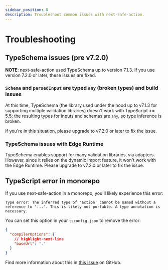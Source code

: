 ```yaml
---
sidebar_position: 8
description: Troubleshoot common issues with next-safe-action.
---
```


# Troubleshooting

## TypeSchema issues (pre v7.2.0)

**NOTE**: next-safe-action used TypeSchema up to version 7.1.3. If you use version 7.2.0 or later, these issues are fixed.

### `Schema` and `parsedInput` are typed `any` (broken types) and build issues

At this time, TypeSchema (the library used under the hood up to v7.1.3 for supporting multiple validation libraries) doesn't work with TypeScript >= 5.5; the resulting types for inputs and schemas are `any`, so type inference is broken.

If you're in this situation, please upgrade to v7.2.0 or later to fix the issue.

### TypeSchema issues with Edge Runtime

TypeSchema enables support for many validation libraries, via adapters. However, since it relies on the dynamic import feature, it won't work with the Edge Runtime. Please upgrade to v7.2.0 or later to fix the issue.

## TypeScript error in monorepo

If you use next-safe-action in a monorepo, you'll likely experience this error:

```
Type error: The inferred type of 'action' cannot be named without a reference to '...'. This is likely not portable. A type annotation is necessary.
```

You can set this option in your `tsconfig.json` to remove the error:

```json title="tsconfig.json"
{
  "compilerOptions": {
    // highlight-next-line
    "baseUrl": "."
  }
}
```

Find more information about this in [this issue](https://github.com/TheEdoRan/next-safe-action/issues/64) on GitHub.